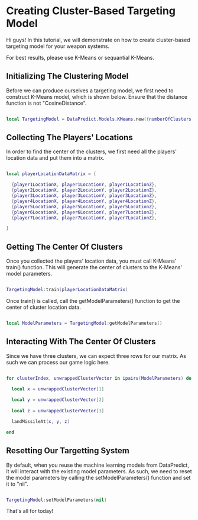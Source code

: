 # Creating Cluster-Based Targeting Model

Hi guys! In this tutorial, we will demonstrate on how to create cluster-based targeting model for your weapon systems.

For best results, please use K-Means or sequantial K-Means.

## Initializing The Clustering Model

Before we can produce ourselves a targeting model, we first need to construct K-Means model, which is shown below. Ensure that the distance function is not "CosineDistance".

```lua

local TargetingModel = DataPredict.Models.KMeans.new({numberOfClusters = 3, distanceFunction = "Euclidean"}) -- For this tutorial, we will assume that we have three missiles, so only three locations it can land.

```

## Collecting The Players' Locations

In order to find the center of the clusters, we first need all the players' location data and put them into a matrix.

```lua

local playerLocationDataMatrix = {

  {player1LocationX, player1LocationY, player1LocationZ},
  {player2LocationX, player2LocationY, player2LocationZ},
  {player3LocationX, player3LocationY, player3LocationZ},
  {player4LocationX, player4LocationY, player4LocationZ},
  {player5LocationX, player5LocationY, player5LocationZ},
  {player6LocationX, player6LocationY, player7LocationZ},
  {player7LocationX, player7LocationY, player7LocationZ},

}

```

## Getting The Center Of Clusters

Once you collected the players' location data, you must call K-Means' train() function. This will generate the center of clusters to the K-Means' model parameters.

```lua

TargetingModel:train(playerLocationDataMatrix)

```

Once train() is called, call the getModelParameters() function to get the center of cluster location data.

```lua

local ModelParameters = TargetingModel:getModelParameters()

```

## Interacting With The Center Of Clusters

Since we have three clusters, we can expect three rows for our matrix. As such we can process our game logic here.

```lua

for clusterIndex, unwrappedClusterVector in ipairs(ModelParameters) do

  local x = unwrappedClusterVector[1]
  
  local y = unwrappedClusterVector[2]
  
  local z = unwrappedClusterVector[3]

  landMissileAt(x, y, z)

end

```

## Resetting Our Targetting System

By default, when you reuse the machine learning models from DataPredict, it will interact with the existing model parameters. As such, we need to reset the model parameters by calling the setModelParameters() function and set it to "nil".

```lua

TargetingModel:setModelParameters(nil)

```

That's all for today!
